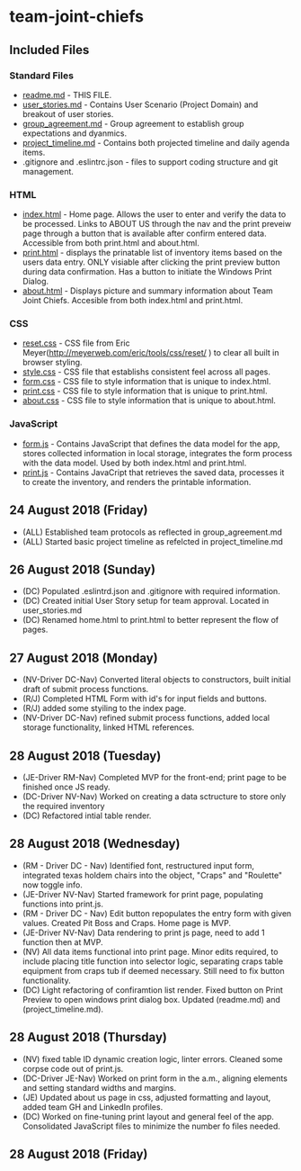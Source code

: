 # team-joint-chiefs

## Included Files

### Standard Files
* [readme.md](readme.md) - THIS FILE.
* [user_stories.md](user_stories.md) - Contains User Scenario (Project Domain) and breakout of user stories.
* [group_agreement.md](group_agreement.md) - Group agreement to establish group expectations and dyanmics.
* [project_timeline.md](project_timeline.md) - Contains both projected timeline and daily agenda items.
* .gitignore and .eslintrc.json - files to support coding structure and git management.

### HTML
* [index.html](index.html) - Home page.  Allows the user to enter and verify the data to be processed.  Links to ABOUT US through the nav and the print preveiw page through a button that is available after confirm entered data. Accessible from both print.html and about.html.
* [print.html](print.html) - displays the prinatable list of inventory items based on the users data entry.  ONLY visiable after clicking the print preview button during data confirmation.  Has a button to initiate the Windows Print Dialog.
* [about.html](about.html) - Displays picture and summary information about Team Joint Chiefs.  Accesible from both index.html and print.html.

### CSS
* [reset.css](css/reset.css) - CSS file from Eric Meyer(http://meyerweb.com/eric/tools/css/reset/ ) to clear all built in browser styling.
* [style.css](css/style.css) - CSS file that establishs consistent feel across all pages.
* [form.css](css/form.css) - CSS file to style information that is unique to index.html.
* [print.css](css/print.css) - CSS file to style information that is unique to print.html.
* [about.css](css/about.css) - CSS file to style information that is unique to about.html.

### JavaScript
* [form.js](/js/form.js) - Contains JavaScript that defines the data model for the app, stores collected information in local storage, integrates the form process with the data model. Used by both index.html and print.html.
* [print.js](/js/print.js) - Contains JavaCript that retrieves the saved data, processes it to create the inventory, and renders the printable information.

## 24 August 2018 (Friday)
- (ALL) Established team protocols as reflected in group_agreement.md
- (ALL) Started basic project timeline as refelcted in project_timeline.md

## 26 August 2018 (Sunday)
- (DC) Populated .eslintrd.json and .gitignore with required information.
- (DC) Created initial User Story setup for team approval. Located in user_stories.md
- (DC) Renamed home.html to print.html to better represent the flow of pages.

## 27 August 2018 (Monday)
- (NV-Driver DC-Nav) Converted literal objects to constructors, built initial draft of submit process functions.
- (R/J) Completed HTML Form with id's for input fields and buttons.
- (R/J) added some styiling to the index page.
- (NV-Driver DC-Nav) refined submit process functions, added local storage functionality, linked HTML references.

## 28 August 2018 (Tuesday)
- (JE-Driver RM-Nav) Completed MVP for the front-end; print page to be finished once JS ready.
- (DC-Driver NV-Nav) Worked on creating a data sctructure to store only the required inventory
- (DC) Refactored intial table render.

## 28 August 2018 (Wednesday)
- (RM - Driver DC - Nav) Identified font, restructured input form, integrated texas holdem chairs into the object, "Craps" and "Roulette" now toggle info.
- (JE-Driver NV-Nav) Started framework for print page, populating functions into print.js.
- (RM - Driver DC - Nav) Edit button repopulates the entry form with given values. Created Pit Boss and Craps. Home page is MVP.
- (JE-Driver NV-Nav) Data rendering to print js page, need to add 1 function then at MVP.
- (NV) All data items functional into print page. Minor edits required, to include placing title function into selector logic, separating craps table equipment from craps tub if deemed necessary. Still need to fix button functionality.
- (DC) Light refactoring of confiramtion list render.  Fixed button on Print Preview to open windows print dialog box. Updated (readme.md) and (project_timeline.md).

## 28 August 2018 (Thursday)
- (NV) fixed table ID dynamic creation logic, linter errors. Cleaned some corpse code out of print.js.
- (DC-Driver JE-Nav) Worked on print form in the a.m., aligning elements and setting standard widths and margins.
- (JE) Updated about us page in css, adjusted formatting and layout, added team GH and LinkedIn profiles.
- (DC) Worked on fine-tuning print layout and general feel of the app.  Consolidated JavaScript files to minimize the number fo files needed.


## 28 August 2018 (Friday)